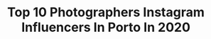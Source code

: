 ---
title: Top 10 Photographers Instagram Influencers In Porto In 2020
description: >-
  Find top photographers Instagram influencers in Porto in 2020. Most popular hashtags: #portugal #photography #stayhome #porto.
platform: Instagram
profiles:
  - username: "souablue"
    fullname: >-
      big blue 🦋
    location: "Portugal"
    followers: 10108
    engagement: 1120
    commentsToLikes: 0.009231
    id: ck6uco4zugp830j71pyu2nkrg
    verified: false
    hashtags: "#talentosemfoco, #thecreatorclass, #detalhesdoclick, #topcanonpt"
  - username: "_andrebrito_"
    fullname: >-
      André Brito
    location: "Portugal"
    followers: 12176
    engagement: 331
    commentsToLikes: 0.031128
    id: ck5pzko9p1fzv0i11lu61z9qt
    verified: false
    hashtags: "#bwphotography, #naturallook, #sessions, #ballerina"
  - username: "marianacastromoreira"
    fullname: >-
      Fashion | Lifestyle | Blogger
    location: "Portugal"
    followers: 61047
    engagement: 287
    commentsToLikes: 0.027886
    id: ck14k93dqod4f0i197uyum95v
    verified: false
    hashtags: "#powerpuffgirls, #emcasa, #dixie, #parceria"
  - username: "viksoza"
    fullname: >-
      Vinicius | Porto Photographer
    location: "Portugal"
    followers: 33135
    engagement: 302
    commentsToLikes: 0.030525
    id: ck0ttzs2l51cc0i19fzpdv5fy
    verified: false
    hashtags: "#fashioneditorial, #makeup, #pursuitofportraits, #germany"
  - username: "carlopes27"
    fullname: >-
      Carlos Lopes
    location: "Portugal"
    followers: 13031
    engagement: 1352
    commentsToLikes: 0.032244
    id: ck0w2e0nwnvtt0i19hjx7ttgq
    verified: false
    hashtags: "#amar, #portolovers, #europe, #amarante"
  - username: "jccabral_photography"
    fullname: >-
      João Cabral
    location: "Portugal"
    followers: 51060
    engagement: 463
    commentsToLikes: 0.032962
    id: ck15stjzferdd0i19ffrvgcop
    verified: false
    hashtags: "#flair, #moments, #raw, #bnwmood"
  - username: "tomanephotography"
    fullname: >-
      Tó Mané
    location: "Portugal"
    followers: 6321
    engagement: 973
    commentsToLikes: 0.049338
    id: ck5c7o4f77w300i116v3by4yr
    verified: false
    hashtags: "#photooftheday, #picture, #mist, #photographer"
  - username: "maryplan"
    fullname: >-
      Maria Pereira
    location: "Portugal"
    followers: 26678
    engagement: 165
    commentsToLikes: 0.052371
    id: ck5zl46uwkp4v0i143onacgm5
    verified: false
    hashtags: "#folkportraita, #photographer, #photographyy, #justgoshoot"
  - username: "shootwithjuan"
    fullname: >-
      Juan 🇨🇴 Travel Photography
    location: "Portugal"
    followers: 6126
    engagement: 1579
    commentsToLikes: 0.225053
    id: ck0ucoxtphe4g0i19p1la5o03
    verified: false
    hashtags: "#amazingdestination, #unlimitedportugal, #mylpguide, #portugalemclicks"
  - username: "untitled.save"
    fullname: >-
      Untitled
    location: "Portugal"
    followers: 13002
    engagement: 766
    commentsToLikes: 0.007944
    id: ck0u12fryvjyo0i19m58a4wbc
    verified: false
    hashtags: "#silverscreen, #baroque, #mikeshake, #portraitart"
---
